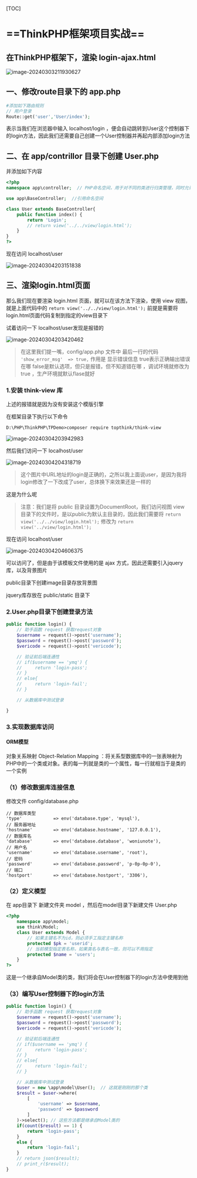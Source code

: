 [TOC]



# ==ThinkPHP框架项目实战==

## 在ThinkPHP框架下，渲染 login-ajax.html

![image-20240303211930627](https://gitee.com/ymq_typroa/typroa/raw/main/image-20240303211930627.png)

## 一、修改route目录下的 app.php

```php
#添加如下路由规则
// 用户登录
Route::get('user','User/index');
```

表示当我们在浏览器中输入 localhost/login ，便会自动跳转到User这个控制器下的login方法，因此我们还需要自己创建一个User控制器并再起内部添加login方法

## 二、在 app/contrillor 目录下创建 User.php

并添加如下内容

```php
<?php
namespace app\controller;  // PHP命名空间，用于对不同的类进行归类管理，同时允许不同命名空间下类重名

use app\BaseController;  //引用命名空间

class User extends BaseController{
    public function index() {
        return 'Login';
        // return view('../../view/login.html');
    }
}
?>
```

现在访问 localhost/user

![image-20240304203151838](https://gitee.com/ymq_typroa/typroa/raw/main/image-20240304203151838.png)

## 三、渲染login.html页面

那么我们现在要渲染 login.html 页面，就可以在该方法下渲染，使用 view 视图，就是上面代码中的 `return view('../../view/login.html');` 前提是需要将login.html页面代码复制到指定的view目录下

试着访问一下 localhost/user发现是报错的

![image-20240304203420462](https://gitee.com/ymq_typroa/typroa/raw/main/image-20240304203420462.png)

> 在这里我们提一嘴，config/app.php 文件中 最后一行的代码 `'show_error_msg'  => true,`   作用是 显示错误信息  true表示正确输出错误在哪 false是默认选项，但只是报错，但不知道错在哪 ，调试环境就修改为 true ，生产环境就默认flase就好

### 1.安装 think-view 库

上述的报错就是因为没有安装这个模版引擎

在框架目录下执行以下命令

```
D:\PHP\ThinkPHP\TPDemo>composer require topthink/think-view
```

![image-20240304203942983](https://gitee.com/ymq_typroa/typroa/raw/main/image-20240304203942983.png)

然后我们访问一下 localhost/user

![image-20240304204318719](https://gitee.com/ymq_typroa/typroa/raw/main/image-20240304204318719.png)

> 这个图片中URL地址的login是正确的，之所以我上面说user，是因为我将login修改了一下改成了user，总体换下来效果还是一样的

这是为什么呢

> 注意：我们是将 public 目录设置为DocumentRoot，我们访问视图 view 目录下的文件时，是以public为默认主目录的，因此我们需要将 `return view('../../view/login.html');` 修改为 `return view('../view/login.html');`

现在访问 localhost/user

![image-20240304204606375](https://gitee.com/ymq_typroa/typroa/raw/main/image-20240304204606375.png)

可以访问了，但是由于该模板文件使用的是 ajax 方式，因此还需要引入jquery库，以及背景图片

public目录下创建image目录存放背景图

jquery库存放在 public/static 目录下

### 2.User.php目录下创建登录方法

```php
public function login() {
    // 助手函数 request 获取request对象
    $username = request()->post('username');
    $password = request()->post('password');
    $vericode = request()->post('vericode');

    // 验证前后端连通性
    // if($username == 'ymq') {
    //     return 'login-pass';
    // }
    // else{
    //     return 'login-fail';
    // }

    // 从数据库中测试登录

}
```

### 3.实现数据库访问

#### ORM模型

对象关系映射 Object-Relation Mapping ：将关系型数据库中的一张表映射为PHP中的一个类或对象。表的每一列就是类的一个属性，每一行就相当于是类的一个实例

### （1）修改数据库连接信息

修改文件 config/database.php 

```
// 数据库类型
'type'            => env('database.type', 'mysql'),
// 服务器地址
'hostname'        => env('database.hostname', '127.0.0.1'),
// 数据库名
'database'        => env('database.database', 'woniunote'),
// 用户名
'username'        => env('database.username', 'root'),
// 密码
'password'        => env('database.password', 'p-0p-0p-0'),
// 端口
'hostport'        => env('database.hostport', '3306'),
```

### （2）定义模型

在 app目录下 新建文件夹 model ，然后在model目录下新建文件 User.php

```php
<?php
    namespace app\model;
    use think\Model;
    class User extends Model {
        // 如果主键名不为id，则必须手工指定主键名称
        protected $pk = 'userid';
        // 当前模型指定表名称，如果类名与表名一致，则可以不用指定
        protected $name = 'users';
    }
?>
```

这是一个继承自Model类的类，我们将会在User控制器下的login方法中使用到他

### （3）编写User控制器下的login方法

```php
public function login() {
    // 助手函数 request 获取request对象
    $username = request()->post('username');
    $password = request()->post('password');
    $vericode = request()->post('vericode');

    // 验证前后端连通性
    // if($username == 'ymq') {
    //     return 'login-pass';
    // }
    // else{
    //     return 'login-fail';
    // }

    // 从数据库中测试登录
    $user = new \app\model\User();  // 这就是刚刚的那个类
    $result = $user->where(
        [
            'username' => $username,
            'password' => $password
        ]
    )->select(); // 这些方法都是继承自Model类的
    if(count($result) == 1) {
        return 'login-pass';
    }
    else {
        return 'login-fail';
    }
    // return json($result);
    // print_r($result);
}
```



